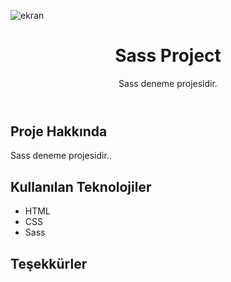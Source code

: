 ![ekran](https://github.com/volkanbasaran1/Sass_projesi/assets/76842256/7688ca5a-ac7a-440c-aa11-5d110f128cf8)

<!DOCTYPE html>
<html lang="en">
<head>
    <meta charset="UTF-8">
    <meta name="viewport" content="width=device-width, initial-scale=1.0">
</head>
<body>
    <header>
        <h1>Sass Project</h1>
        <p>Sass deneme projesidir.</p>
    </header>
    <div class="container">
        <h2>Proje Hakkında</h2>
        <p>Sass deneme projesidir..</p>
        <h2>Kullanılan Teknolojiler</h3>
        <ul>
            <li>HTML</li>
             <li>CSS</li>
             <li>Sass</li>
        </ul>
        <h2>Teşekkürler</h2>
    </div>
</body>
</html>

